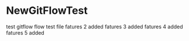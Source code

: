 # NewGitFlowTest
test gitflow flow test file
fatures 2 added
fatures 3 added
fatures 4 added
fatures 5 added